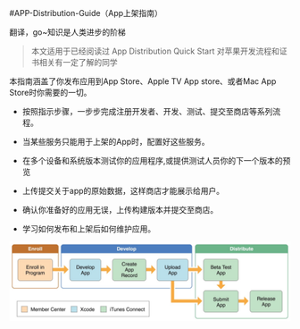 #APP-Distribution-Guide（App上架指南）

翻译，go~知识是人类进步的阶梯

>本文适用于已经阅读过 App Distribution Quick Start 对苹果开发流程和证书相关有一定了解的同学

本指南涵盖了你发布应用到App Store、Apple TV App store、或者Mac App Store时你需要的一切。

 * 按照指示步骤，一步步完成注册开发者、开发、测试、提交至商店等系列流程。

 * 当某些服务只能用于上架的App时，配置好这些服务。

 * 在多个设备和系统版本测试你的应用程序,或提供测试人员你的下一个版本的预览

 * 上传提交关于app的原始数据，这样商店才能展示给用户。

 * 确认你准备好的应用无误，上传构建版本并提交至商店。

 * 学习如何发布和上架后如何维护应用。

<img src="./2.0.png" alt="图2.0" title="图2.0" width="700"/>

